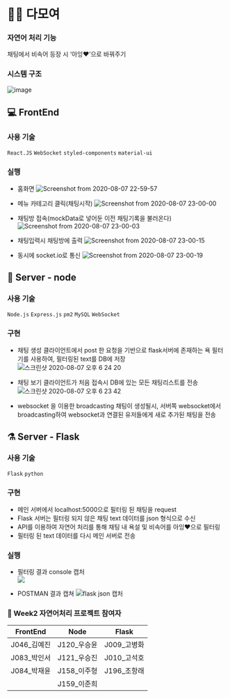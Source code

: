 # 🙌🏻 다모여
### 자연어 처리 기능
채팅에서 비속어 등장 시 ‘아잉♥’으로 바꿔주기

### 시스템 구조
![image](https://user-images.githubusercontent.com/26537048/89733480-c0063700-da90-11ea-9281-3c438178f6f9.png)


## 💻 FrontEnd
### 사용 기술
`React.JS` `WebSocket` `styled-components` `material-ui`<br>

### 실행

- 홈화면
![Screenshot from 2020-08-07 22-59-57](https://user-images.githubusercontent.com/52442237/89653554-33c60980-d902-11ea-9f77-c9287603b33b.png)

- 메뉴 카테고리 클릭(채팅시작)
![Screenshot from 2020-08-07 23-00-00](https://user-images.githubusercontent.com/52442237/89653556-358fcd00-d902-11ea-8b5b-baa10127566e.png)

- 채팅방 접속(mockData로 넣어둔 이전 채팅기록을 불러온다)
![Screenshot from 2020-08-07 23-00-03](https://user-images.githubusercontent.com/52442237/89653558-358fcd00-d902-11ea-96a8-93735f12e85a.png)

- 채팅입력시 채팅방에 출력
![Screenshot from 2020-08-07 23-00-15](https://user-images.githubusercontent.com/52442237/89653561-37599080-d902-11ea-9d87-3d0ed7d18f56.png)

- 동시에 socket.io로 통신
![Screenshot from 2020-08-07 23-00-19](https://user-images.githubusercontent.com/52442237/89653562-388abd80-d902-11ea-9c7d-f2a54f866a7a.png)


## 🔧 Server - node
### 사용 기술
`Node.js` `Express.js` `pm2` `MySQL` `WebSocket`

### 구현

- 채팅 생성
클라이언트에서 post 한 요청을 기반으로 flask서버에 존재하는 욕 필터기를 사용하여, 필터링된 text를 DB에 저장 
![스크린샷 2020-08-07 오후 6 24 20](https://user-images.githubusercontent.com/38158709/89632839-d91ab680-d8dd-11ea-93f3-7af1162f8ac6.png)

- 채팅 보기 
클라이언트가 처음 접속시 DB에 있는 모든 채팅리스트를 전송
![스크린샷 2020-08-07 오후 6 23 42](https://user-images.githubusercontent.com/38158709/89632871-e6d03c00-d8dd-11ea-8216-be9311795cc7.png)

- websocket 을 이용한 broadcasting
채팅이 생성될시, 서버쪽 websocket에서 broadcasting하여 websocket과 연결된 유저들에게 새로 추가된 채팅을 전송


## ⚗ Server - Flask

### 사용 기술
`Flask` `python` 

### 구현
- 메인 서버에서 localhost:5000으로 필터링 된 채팅을 request
- Flask 서버는 필터링 되지 않은 채팅 text 데이터를 json 형식으로 수신
- API를 이용하여 자연어 처리를 통해 채팅 내 욕설 및 비속어를 아잉♥으로 필터링
- 필터링 된 text 데이터를 다시 메인 서버로 전송

### 실행
- 필터링 결과 console 캡처<br>
<a href='https://ifh.cc/v-DTvO7q' target='_blank'><img src='https://ifh.cc/g/DTvO7q.png' border='0'></a>

- POSTMAN 결과 캡쳐
![flask json 캡처](https://user-images.githubusercontent.com/60880904/89636669-ee92df00-d8e3-11ea-8ab3-563a6d4033da.PNG)


### 🚴 Week2 자연어처리 프로젝트 참여자
| FrontEnd  | Node | Flask |
| - | - | - |
| J046_김예진 | J120_우승윤 | J009_고병화 |
| J083_박인서 | J121_우승진 | J010_고석호 |
| J084_박재윤 | J158_이주형 | J196_조항래 |
|| J159_이준희 | |
